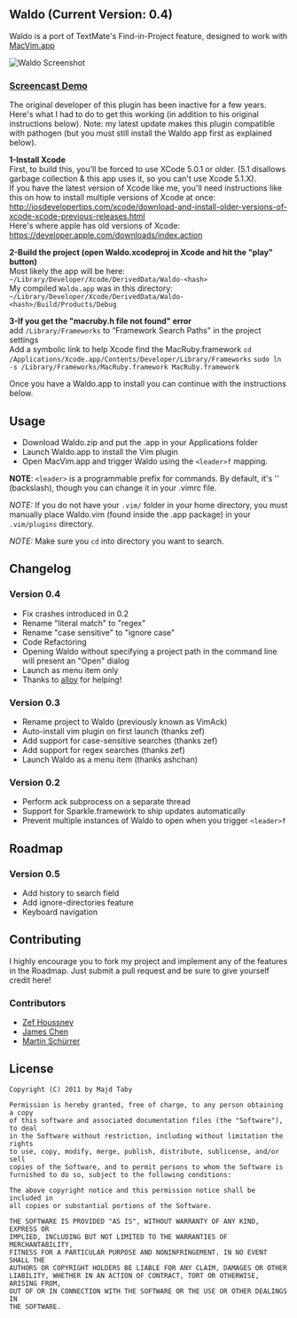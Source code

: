 ## Waldo (Current Version: 0.4)

Waldo is a port of TextMate's Find-in-Project feature, designed to work with [MacVim.app](https://github.com/b4winckler/macvim)

![Waldo Screenshot](https://github.com/jtaby/Waldo/raw/master/resources/waldo_shot.png)

### [Screencast Demo](https://github.com/jtaby/Waldo/raw/master/resources/waldo_demo.mov)

The original developer of this plugin has been inactive for a few years. Here's what I had to do to get this working (in addition to his original instructions below). Note: my latest update makes this plugin compatible with pathogen (but you must still install the Waldo app first as explained below).

**1-Install Xcode**<br>
First, to build this, you'll be forced to use XCode 5.0.1 or older. (5.1 disallows garbage collection & this app uses it, so you can't use Xcode 5.1.X). <br>
If you have the latest version of Xcode like me, you'll need instructions like this on how to install multiple versions of Xcode at once: http://iosdevelopertips.com/xcode/download-and-install-older-versions-of-xcode-xcode-previous-releases.html<br>
Here's where apple has old versions of Xcode:<br>
https://developer.apple.com/downloads/index.action

**2-Build the project (open Waldo.xcodeproj in Xcode and hit the "play" button)**<br>
Most likely the app will be here: `~/Library/Developer/Xcode/DerivedData/Waldo-<hash>`<br>
My compiled `Waldo.app` was in this directory: `~/Library/Developer/Xcode/DerivedData/Waldo-<hash>/Build/Products/Debug`

**3-If you get the "macruby.h file not found" error**<br>
add `/Library/Frameworks` to “Framework Search Paths" in the project settings<br>
Add a symbolic link to help Xcode find the MacRuby.framework
`cd /Applications/Xcode.app/Contents/Developer/Library/Frameworks`
`sudo ln -s /Library/Frameworks/MacRuby.framework MacRuby.framework`

Once you have a Waldo.app to install you can continue with the instructions below.

## Usage

- Download Waldo.zip and put the .app in your Applications folder
- Launch Waldo.app to install the Vim plugin
- Open MacVim.app and trigger Waldo using the `<leader>f` mapping.
  
**NOTE**: `<leader>` is a programmable prefix for commands. By default, it's '\' (backslash), though you can change it in your .vimrc file.
	
*NOTE:* If you do not have your `.vim/` folder in your home directory, you must manually place Waldo.vim (found inside the .app package) in your `.vim/plugins` directory.
	
*NOTE:* Make sure you `cd` into directory you want to search.

## Changelog

### Version 0.4
- Fix crashes introduced in 0.2
- Rename "literal match" to "regex"
- Rename "case sensitive" to "ignore case"
- Code Refactoring
- Opening Waldo without specifying a project path in the command line will present an "Open" dialog
- Launch as menu item only
- Thanks to [alloy](http://twitter.com/alloy) for helping!

### Version 0.3
- Rename project to Waldo (previously known as VimAck)
- Auto-install vim plugin on first launch (thanks zef)
- Add support for case-sensitive searches (thanks zef)
- Add support for regex searches (thanks zef)
- Launch Waldo as a menu item (thanks ashchan)

### Version 0.2
- Perform ack subprocess on a separate thread
- Support for Sparkle.framework to ship updates automatically
- Prevent multiple instances of Waldo to open when you trigger `<leader>f`

## Roadmap

### Version 0.5
- Add history to search field
- Add ignore-directories feature
- Keyboard navigation

## Contributing

I highly encourage you to fork my project and implement any of the features in the Roadmap. Just submit a pull request and be sure to give yourself credit here!

### Contributors
- [Zef Houssney](http://madebykiwi.com)
- [James Chen](http://ashchan.com)
- [Martin Schürrer](http://github.com/MSch)

## License

	Copyright (C) 2011 by Majd Taby

	Permission is hereby granted, free of charge, to any person obtaining a copy
	of this software and associated documentation files (the "Software"), to deal
	in the Software without restriction, including without limitation the rights
	to use, copy, modify, merge, publish, distribute, sublicense, and/or sell
	copies of the Software, and to permit persons to whom the Software is
	furnished to do so, subject to the following conditions:

	The above copyright notice and this permission notice shall be included in
	all copies or substantial portions of the Software.

	THE SOFTWARE IS PROVIDED "AS IS", WITHOUT WARRANTY OF ANY KIND, EXPRESS OR
	IMPLIED, INCLUDING BUT NOT LIMITED TO THE WARRANTIES OF MERCHANTABILITY,
	FITNESS FOR A PARTICULAR PURPOSE AND NONINFRINGEMENT. IN NO EVENT SHALL THE
	AUTHORS OR COPYRIGHT HOLDERS BE LIABLE FOR ANY CLAIM, DAMAGES OR OTHER
	LIABILITY, WHETHER IN AN ACTION OF CONTRACT, TORT OR OTHERWISE, ARISING FROM,
	OUT OF OR IN CONNECTION WITH THE SOFTWARE OR THE USE OR OTHER DEALINGS IN
	THE SOFTWARE.
